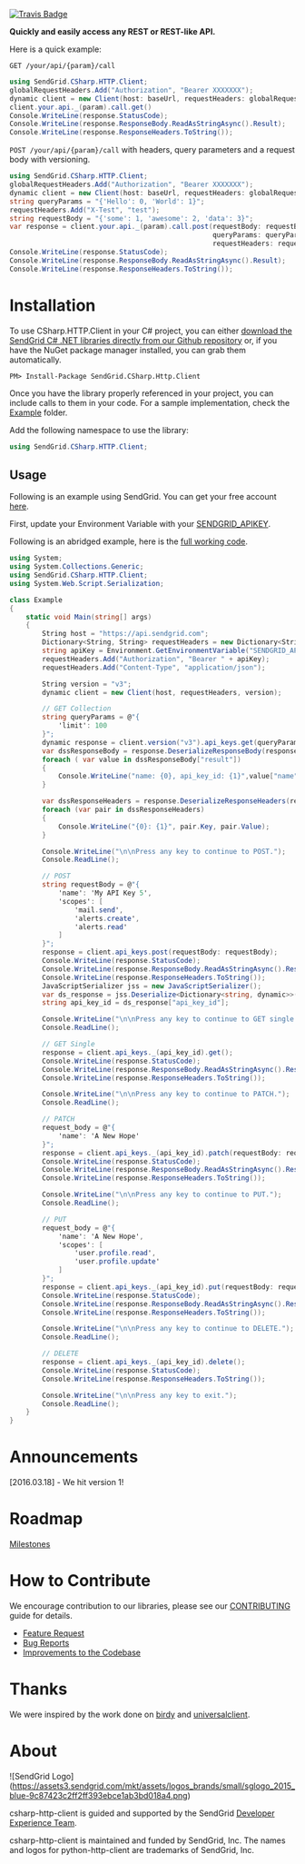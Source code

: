 [![Travis Badge](https://travis-ci.org/sendgrid/csharp-http-client.svg?branch=master)](https://travis-ci.org/sendgrid/csharp-http-client)

**Quickly and easily access any REST or REST-like API.**

Here is a quick example:

`GET /your/api/{param}/call`

```csharp
using SendGrid.CSharp.HTTP.Client;
globalRequestHeaders.Add("Authorization", "Bearer XXXXXXX");
dynamic client = new Client(host: baseUrl, requestHeaders: globalRequestHeaders);
client.your.api._(param).call.get()
Console.WriteLine(response.StatusCode);
Console.WriteLine(response.ResponseBody.ReadAsStringAsync().Result);
Console.WriteLine(response.ResponseHeaders.ToString());
```

`POST /your/api/{param}/call` with headers, query parameters and a request body with versioning.

```csharp
using SendGrid.CSharp.HTTP.Client;
globalRequestHeaders.Add("Authorization", "Bearer XXXXXXX");
dynamic client = new Client(host: baseUrl, requestHeaders: globalRequestHeaders);
string queryParams = "{'Hello': 0, 'World': 1}";
requestHeaders.Add("X-Test", "test");
string requestBody = "{'some': 1, 'awesome': 2, 'data': 3}";
var response = client.your.api._(param).call.post(requestBody: requestBody,
                                                  queryParams: queryParams,
                                                  requestHeaders: requestHeaders)
Console.WriteLine(response.StatusCode);
Console.WriteLine(response.ResponseBody.ReadAsStringAsync().Result);
Console.WriteLine(response.ResponseHeaders.ToString());
```

# Installation

To use CSharp.HTTP.Client in your C# project, you can either <a href="https://github.com/sendgrid/csharp-http-client.git">download the SendGrid C# .NET libraries directly from our Github repository</a> or, if you have the NuGet package manager installed, you can grab them automatically.

```
PM> Install-Package SendGrid.CSharp.Http.Client 
```

Once you have the library properly referenced in your project, you can include calls to them in your code. 
For a sample implementation, check the [Example](https://github.com/sendgrid/csharp-http-client/tree/master/Example) folder.

Add the following namespace to use the library:
```csharp
using SendGrid.CSharp.HTTP.Client;
```

## Usage ##

Following is an example using SendGrid. You can get your free account [here](https://sendgrid.com/free?source=csharp-http-client).

First, update your Environment Variable with your [SENDGRID_APIKEY](https://app.sendgrid.com/settings/api_keys). 

Following is an abridged example, here is the [full working code](https://github.com/sendgrid/csharp-http-client/blob/master/Example/Example.cs).

```csharp
using System;
using System.Collections.Generic;
using SendGrid.CSharp.HTTP.Client;
using System.Web.Script.Serialization;

class Example
{
    static void Main(string[] args)
    {
        String host = "https://api.sendgrid.com";
        Dictionary<String, String> requestHeaders = new Dictionary<String, String>();
        string apiKey = Environment.GetEnvironmentVariable("SENDGRID_APIKEY", EnvironmentVariableTarget.User);
        requestHeaders.Add("Authorization", "Bearer " + apiKey);
        requestHeaders.Add("Content-Type", "application/json");

        String version = "v3";
        dynamic client = new Client(host, requestHeaders, version);

        // GET Collection
        string queryParams = @"{
            'limit': 100
        }";
        dynamic response = client.version("v3").api_keys.get(queryParams: queryParams);
        var dssResponseBody = response.DeserializeResponseBody(response.ResponseBody);
        foreach ( var value in dssResponseBody["result"])
        {
            Console.WriteLine("name: {0}, api_key_id: {1}",value["name"], value["api_key_id"]);
        }

        var dssResponseHeaders = response.DeserializeResponseHeaders(response.ResponseHeaders);
        foreach (var pair in dssResponseHeaders)
        {
            Console.WriteLine("{0}: {1}", pair.Key, pair.Value);
        }

        Console.WriteLine("\n\nPress any key to continue to POST.");
        Console.ReadLine();

        // POST
        string requestBody = @"{
            'name': 'My API Key 5',
            'scopes': [
                'mail.send',
                'alerts.create',
                'alerts.read'
            ]
        }";
        response = client.api_keys.post(requestBody: requestBody);
        Console.WriteLine(response.StatusCode);
        Console.WriteLine(response.ResponseBody.ReadAsStringAsync().Result);
        Console.WriteLine(response.ResponseHeaders.ToString());
        JavaScriptSerializer jss = new JavaScriptSerializer();
        var ds_response = jss.Deserialize<Dictionary<string, dynamic>>(response.ResponseBody.ReadAsStringAsync().Result);
        string api_key_id = ds_response["api_key_id"];

        Console.WriteLine("\n\nPress any key to continue to GET single.");
        Console.ReadLine();

        // GET Single
        response = client.api_keys._(api_key_id).get();
        Console.WriteLine(response.StatusCode);
        Console.WriteLine(response.ResponseBody.ReadAsStringAsync().Result);
        Console.WriteLine(response.ResponseHeaders.ToString());

        Console.WriteLine("\n\nPress any key to continue to PATCH.");
        Console.ReadLine();

        // PATCH
        request_body = @"{
            'name': 'A New Hope'
        }";
        response = client.api_keys._(api_key_id).patch(requestBody: requestBody);
        Console.WriteLine(response.StatusCode);
        Console.WriteLine(response.ResponseBody.ReadAsStringAsync().Result);
        Console.WriteLine(response.ResponseHeaders.ToString());

        Console.WriteLine("\n\nPress any key to continue to PUT.");
        Console.ReadLine();

        // PUT
        request_body = @"{
            'name': 'A New Hope',
            'scopes': [
                'user.profile.read',
                'user.profile.update'
            ]
        }";
        response = client.api_keys._(api_key_id).put(requestBody: requestBody);
        Console.WriteLine(response.StatusCode);
        Console.WriteLine(response.ResponseBody.ReadAsStringAsync().Result);
        Console.WriteLine(response.ResponseHeaders.ToString());

        Console.WriteLine("\n\nPress any key to continue to DELETE.");
        Console.ReadLine();

        // DELETE
        response = client.api_keys._(api_key_id).delete();
        Console.WriteLine(response.StatusCode);
        Console.WriteLine(response.ResponseHeaders.ToString());

        Console.WriteLine("\n\nPress any key to exit.");
        Console.ReadLine();
    }
}
```

# Announcements

[2016.03.18] - We hit version 1!

# Roadmap

[Milestones](https://github.com/sendgrid/csharp-http-client/milestones)

# How to Contribute

We encourage contribution to our libraries, please see our [CONTRIBUTING](https://github.com/sendgrid/csharp-http-client/blob/master/CONTRIBUTING.md) guide for details.

* [Feature Request](https://github.com/sendgrid/csharp-http-client/blob/master/CONTRIBUTING.md#feature_request)
* [Bug Reports](https://github.com/sendgrid/csharp-http-client/blob/master/CONTRIBUTING.md#submit_a_bug_report)
* [Improvements to the Codebase](https://github.com/sendgrid/csharp-http-client/blob/master/CONTRIBUTING.md#improvements_to_the_codebase)

# Thanks

We were inspired by the work done on [birdy](https://github.com/inueni/birdy) and [universalclient](https://github.com/dgreisen/universalclient).

# About

![SendGrid Logo]
(https://assets3.sendgrid.com/mkt/assets/logos_brands/small/sglogo_2015_blue-9c87423c2ff2ff393ebce1ab3bd018a4.png)

csharp-http-client is guided and supported by the SendGrid [Developer Experience Team](mailto:dx@sendgrid.com).

csharp-http-client is maintained and funded by SendGrid, Inc. The names and logos for python-http-client are trademarks of SendGrid, Inc.
